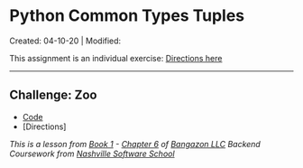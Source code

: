 # Python Common Types Tuples

Created: 04-10-20 | Modified:

This assignment is an individual exercise: [Directions here]()

---

## Challenge: Zoo

- [Code]()
- [Directions]


_This is a lesson from [Book 1](https://github.com/nashville-software-school/bangazon-llc/tree/master/book-1-orientation) - [Chapter 6](https://github.com/nashville-software-school/bangazon-llc/blob/master/book-1-orientation/chapters/DATA_STRUCTURES_TUPLE.md) of [Bangazon LLC](https://github.com/nashville-software-school/bangazon-llc) Backend Coursework from [Nashville Software School](https://github.com/nashville-software-school)_
